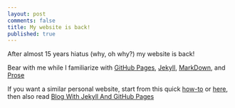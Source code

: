 ```yaml
---
layout: post
comments: false
title: My website is back!
published: true
---
```


After almost 15 years hiatus (why, oh why?) my website is back!

Bear with me while I familiarize with
[GitHub Pages](pages.github.com/),
[Jekyll](jekyllrb.com/),
[MarkDown](markdowntutorial.com/), and [Prose](prose.io)

If you want a similar personal website, start from this quick
[how-to](hackernoon.com/how-to-set-up-godaddy-domain-with-github-pages-a9300366c7b)
or
[here](medium.com/@vovakuzmenkov/get-a-website-with-github-pages-9151ed636446), then also read
[Blog With Jekyll And GitHub Pages](www.smashingmagazine.com/2014/08/build-blog-jekyll-github-pages/)
